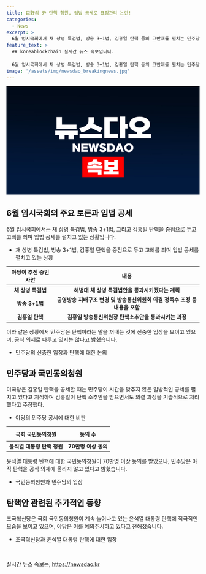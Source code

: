 ```yaml
---
title: 巨野의 尹 탄핵 청원, 입법 공세로 표정관리 논란!
categories:
  - News
excerpt: >
  6월 임시국회에서 채 상병 특검법, 방송 3+1법, 김홍일 탄핵 등의 고반대를 펼치는 민주당에 야당의 공세가 거석하고 있다. 특히, 70만명 이상의 윤석열 대통령 탄핵 동의에 대한 시기상조한 반응으로 민심에 대한 관심이 높다. 국회의 재적과 간부의 행동이 향후 정부의 방통 권력을 위한 계획으로 놓이고 있으며, 여론조사를 통한 신중한 대응이 필요한 상황이다.
feature_text: >
  ## koreablockchain 실시간 뉴스 속보입니다.

  6월 임시국회에서 채 상병 특검법, 방송 3+1법, 김홍일 탄핵 등의 고반대를 펼치는 민주당에 야당의 공세가 거석하고 있다. 특히, 70만명 이상의 윤석열 대통령 탄핵 동의에 대한 시기상조한 반응으로 민심에 대한 관심이 높다. 국회의 재적과 간부의 행동이 향후 정부의 방통 권력을 위한 계획으로 놓이고 있으며, 여론조사를 통한 신중한 대응이 필요한 상황이다.
image: '/assets/img/newsdao_breakingnews.jpg'
---
```


<p><img src="/assets/img/newsdao_breakingnews.jpg" alt="koreablockchain 속보" /></p>

<h2 data-ke-size="size26">6월 임시국회의 주요 토론과 입법 공세</h2>

<p data-ke-size="size16">6월 임시국회에서는 채 상병 특검법, 방송 3+1법, 그리고 김홍일 탄핵을 중점으로 두고 고삐를 죄며 입법 공세를 펼치고 있는 상황입니다.</p>

<ul>
<li>채 상병 특검법, 방송 3+1법, 김홍일 탄핵을 중점으로 두고 고삐를 죄며 입법 공세를 펼치고 있는 상황</li>
</ul>

<table>
<thead>
<tr>
<th style="text-align: center; height: 30px;"><b>야당이 추진 중인 사안</b></th>
<th style="text-align: center; height: 30px;"><b>내용</b></th>
</tr>
</thead>
<tbody>
<tr>
<td style="text-align: center; height: 17px;"><b>채 상병 특검법</b></td>
<td style="text-align: center; height: 17px;"><b>해병대 채 상병 특검법안을 통과시키겠다는 계획</b></td>
</tr>
<tr>
<td style="text-align: center; height: 17px;"><b>방송 3+1법</b></td>
<td style="text-align: center; height: 17px;"><b>공영방송 지배구조 변경 및 방송통신위원회 의결 정족수 조정 등 내용을 포함</b></td>
</tr>
<tr>
<td style="text-align: center; height: 17px;"><b>김홍일 탄핵</b></td>
<td style="text-align: center; height: 17px;"><b>김홍일 방송통신위원장 탄핵소추안을 통과시키는 과정</b></td>
</tr>
</tbody>
</table>

<p data-ke-size="size16">이와 같은 상황에서 민주당은 탄핵이라는 말을 꺼내는 것에 신중한 입장을 보이고 있으며, 공식 의제로 다루고 있지는 않다고 밝혔습니다.</p>

<ul>
<li>민주당의 신중한 입장과 탄핵에 대한 논의</li>
</ul>

<h2 data-ke-size="size26">민주당과 국민동의청원</h2>

<p data-ke-size="size16">미국당은 김홍일 탄핵을 공세할 때는 민주당이 시간을 맞추지 않은 일방적인 공세를 펼치고 있다고 지적하며 김홍일이 탄핵 소추안을 받으면서도 의결 과정을 기습적으로 처리했다고 주장했다.</p>

<ul>
<li>야당의 민주당 공세에 대한 비판</li>
</ul>

<table>
<thead>
<tr>
<th style="text-align: center; height: 30px;"><b>국회 국민동의청원</b></th>
<th style="text-align: center; height: 30px;"><b>동의 수</b></th>
</tr>
</thead>
<tbody>
<tr>
<td style="text-align: center; height: 17px;"><b>윤석열 대통령 탄핵 청원</b></td>
<td style="text-align: center; height: 17px;"><b>70만명 이상 동의</b></td>
</tr>
</tbody>
</table>

<p data-ke-size="size16">윤석열 대통령 탄핵에 대한 국민동의청원이 70만명 이상 동의를 받았으나, 민주당은 아직 탄핵을 공식 의제에 올리지 않고 있다고 밝혔습니다.</p>

<ul>
<li>국민동의청원과 민주당의 입장</li>
</ul>

<h2 data-ke-size="size26">탄핵안 관련된 추가적인 동향</h2>

<p data-ke-size="size16">조국혁신당은 국회 국민동의청원이 계속 늘어나고 있는 윤석열 대통령 탄핵에 적극적인 모습을 보이고 있으며, 야당은 이를 예의주시하고 있다고 전해졌습니다.</p>

<ul>
<li>조국혁신당과 윤석열 대통령 탄핵에 대한 입장</li>
</ul>

<p data-ke-size="size16">&nbsp;</p>
실시간 뉴스 속보는, <a href="https://newsdao.kr" rel="dofollow">https://newsdao.kr</a>


